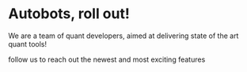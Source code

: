 # Autobots, roll out!

We are a team of quant developers, aimed at delivering state of the art quant tools!

follow us to reach out the newest and most exciting features
